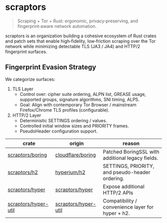 # scraptors

> Scraping + Tor + Rust: ergonomic, privacy‑preserving, and fingerprint‑aware network automation.

scraptors is an organization building a cohesive ecosystem of Rust crates and patch sets that enable high‑fidelity, low‑friction scraping over the Tor network while minimizing detectable TLS (JA3 / JA4) and HTTP/2 fingerprint surfaces.

## Fingerprint Evasion Strategy

We categorize surfaces:

1. TLS Layer
   - Control over: cipher suite ordering, ALPN list, GREASE usage, supported groups, signature algorithms, SNI timing, ALPS.
   - Goal: Align with contemporary Tor Browser / mainstream Firefox/Chrome TLS profiles (configurable).
2. HTTP/2 Layer
   - Deterministic SETTINGS ordering / values.
   - Controlled initial window sizes and PRIORITY frames.
   - PseudoHeader configuration support.

| crate | origin | reason |
|-------|--------|--------|
| [scraptors/boring](https://github.com/scraptors/boring) | [cloudflare/boring](https://github.com/cloudflare/boring) | Patched BoringSSL with additional legacy fields. |
| [scraptors/h2](https://github.com/scraptors/h2) | [hyperium/h2](https://github.com/hyperium/h2) | SETTINGS, PRIORITY, and pseudo-header ordering. |
| [scraptors/hyper](https://github.com/scraptors/hyper) | [scraptors/hyper](https://github.com/hyperium/hyper) | Expose additional HTTP/2 APIs |
| [scraptors/hyper-util](https://github.com/scraptors/hyper-util) | [scraptors/hyper-util](https://github.com/hyperium/hyper-util) | Compatibility / convenience layer for hyper + h2. |

